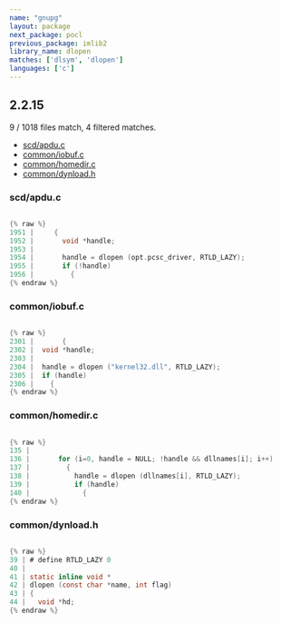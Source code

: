 ```yaml
---
name: "gnupg"
layout: package
next_package: pocl
previous_package: imlib2
library_name: dlopen
matches: ['dlsym', 'dlopen']
languages: ['c']
---
```

## 2.2.15
9 / 1018 files match, 4 filtered matches.

 - [scd/apdu.c](#scdapduc)
 - [common/iobuf.c](#commoniobufc)
 - [common/homedir.c](#commonhomedirc)
 - [common/dynload.h](#commondynloadh)

### scd/apdu.c

```c

{% raw %}
1951 |     {
1952 |       void *handle;
1953 | 
1954 |       handle = dlopen (opt.pcsc_driver, RTLD_LAZY);
1955 |       if (!handle)
1956 |         {
{% endraw %}

```
### common/iobuf.c

```c

{% raw %}
2301 |       {
2302 | 	void *handle;
2303 | 
2304 | 	handle = dlopen ("kernel32.dll", RTLD_LAZY);
2305 | 	if (handle)
2306 | 	  {
{% endraw %}

```
### common/homedir.c

```c

{% raw %}
135 | 
136 |       for (i=0, handle = NULL; !handle && dllnames[i]; i++)
137 |         {
138 |           handle = dlopen (dllnames[i], RTLD_LAZY);
139 |           if (handle)
140 |             {
{% endraw %}

```
### common/dynload.h

```c

{% raw %}
39 | # define RTLD_LAZY 0
40 | 
41 | static inline void *
42 | dlopen (const char *name, int flag)
43 | {
44 |   void *hd;
{% endraw %}

```